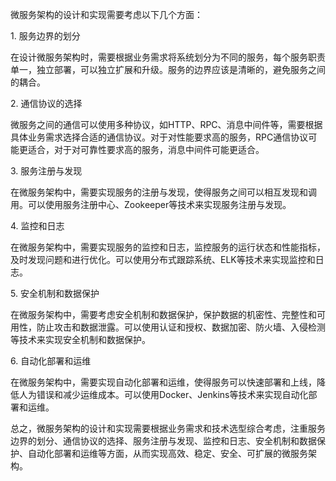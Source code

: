 微服务架构的设计和实现需要考虑以下几个方面：  
  
1. 服务边界的划分  
  
在设计微服务架构时，需要根据业务需求将系统划分为不同的服务，每个服务职责单一，独立部署，可以独立扩展和升级。服务的边界应该是清晰的，避免服务之间的耦合。  
  
2. 通信协议的选择  
  
微服务之间的通信可以使用多种协议，如HTTP、RPC、消息中间件等，需要根据具体业务需求选择合适的通信协议。对于对性能要求高的服务，RPC通信协议可能更适合，对于对可靠性要求高的服务，消息中间件可能更适合。  
  
3. 服务注册与发现  
  
在微服务架构中，需要实现服务的注册与发现，使得服务之间可以相互发现和调用。可以使用服务注册中心、Zookeeper等技术来实现服务注册与发现。  
  
4. 监控和日志  
  
在微服务架构中，需要实现服务的监控和日志，监控服务的运行状态和性能指标，及时发现问题和进行优化。可以使用分布式跟踪系统、ELK等技术来实现监控和日志。  
  
5. 安全机制和数据保护  
  
在微服务架构中，需要考虑安全机制和数据保护，保护数据的机密性、完整性和可用性，防止攻击和数据泄露。可以使用认证和授权、数据加密、防火墙、入侵检测等技术来实现安全机制和数据保护。  
  
6. 自动化部署和运维  
  
在微服务架构中，需要实现自动化部署和运维，使得服务可以快速部署和上线，降低人为错误和减少运维成本。可以使用Docker、Jenkins等技术来实现自动化部署和运维。  
  
总之，微服务架构的设计和实现需要根据业务需求和技术选型综合考虑，注重服务边界的划分、通信协议的选择、服务注册与发现、监控和日志、安全机制和数据保护、自动化部署和运维等方面，从而实现高效、稳定、安全、可扩展的微服务架构。